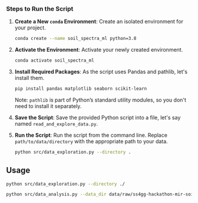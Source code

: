 ### Steps to Run the Script

1. **Create a New `conda` Environment**: Create an isolated environment for your project.

    ```bash
    conda create --name soil_spectra_ml python=3.8
    ```

2. **Activate the Environment**: Activate your newly created environment.

    ```bash
    conda activate soil_spectra_ml
    ```

3. **Install Required Packages**: As the script uses Pandas and pathlib, let's install them.

    ```bash
    pip install pandas matplotlib seaborn scikit-learn
    ```

    Note: `pathlib` is part of Python’s standard utility modules, so you don't need to install it separately.

4. **Save the Script**: Save the provided Python script into a file, let's say named `read_and_explore_data.py`.

5. **Run the Script**: Run the script from the command line. Replace `path/to/data/directory` with the appropriate path to your data.

    ```bash
    python src/data_exploration.py --directory .
    ```

## Usage

```bash
python src/data_exploration.py --directory ./
```

```bash
python src/data_analysis.py --data_dir data/raw/ss4gg-hackathon-mir-soil-spectroscopy
```